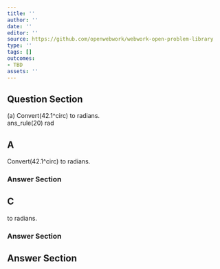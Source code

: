 ```yaml
---
title: ''
author: ''
date: ''
editor: ''
source: https://github.com/openwebwork/webwork-open-problem-library
type: ''
tags: []
outcomes:
- TBD
assets: ''
---
```


## Question Section 

 
  
(a) Convert(42.1^circ) to radians.  
 ans_rule(20) rad
## A
Convert(42.1^circ) to radians.  
### Answer Section
## C
to radians.  
### Answer Section


## Answer Section

